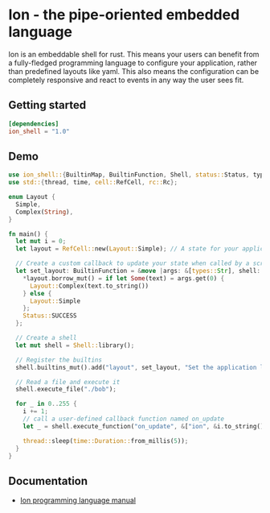 # Ion - the pipe-oriented embedded language

Ion is an embeddable shell for rust. This means your users can benefit from a fully-fledged programming language to configure your application, rather than predefined layouts like yaml. This also means the configuration can be completely responsive and react to events in any way the user sees fit.

## Getting started

```toml
[dependencies]
ion_shell = "1.0"
```

## Demo

```rust
use ion_shell::{BuiltinMap, BuiltinFunction, Shell, status::Status, types};
use std::{thread, time, cell::RefCell, rc::Rc};

enum Layout {
  Simple,
  Complex(String),
}

fn main() {
  let mut i = 0;
  let layout = RefCell::new(Layout::Simple); // A state for your application

  // Create a custom callback to update your state when called by a script
  let set_layout: BuiltinFunction = &move |args: &[types::Str], shell: &mut Shell| {
    *layout.borrow_mut() = if let Some(text) = args.get(0) {
      Layout::Complex(text.to_string())
    } else {
      Layout::Simple
    };
    Status::SUCCESS
  };

  // Create a shell
  let mut shell = Shell::library();

  // Register the builtins
  shell.builtins_mut().add("layout", set_layout, "Set the application layout");

  // Read a file and execute it
  shell.execute_file("./bob");

  for _ in 0..255 {
    i += 1;
    // call a user-defined callback function named on_update
    let _ = shell.execute_function("on_update", &["ion", &i.to_string()]);

    thread::sleep(time::Duration::from_millis(5));
  }
}
```

## Documentation
 - [Ion programming language manual](https://doc.redox-os.org/ion-manual/)
